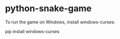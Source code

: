 # python-snake-game

To run the game on Windows, install windows-curses:

pip install windows-curses
